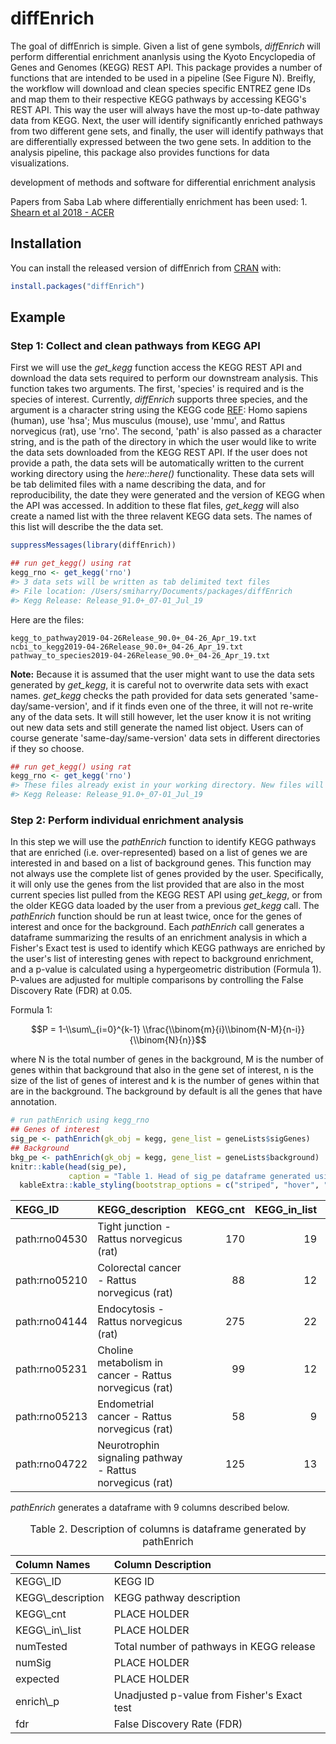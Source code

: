 
<!-- README.md is generated from README.Rmd. Please edit that file -->
diffEnrich
==========

The goal of diffEnrich is simple. Given a list of gene symbols, *diffEnrich* will perform differential enrichment ananlysis using the Kyoto Encyclopedia of Genes and Genomes (KEGG) REST API. This package provides a number of functions that are intended to be used in a pipeline (See Figure N). Breifly, the workflow will download and clean species specific ENTREZ gene IDs and map them to their respective KEGG pathways by accessing KEGG's REST API. This way the user will always have the most up-to-date pathway data from KEGG. Next, the user will identify significantly enriched pathways from two different gene sets, and finally, the user will identify pathways that are differentially expressed between the two gene sets. In addition to the analysis pipeline, this package also provides functions for data visualizations.

development of methods and software for differential enrichment analysis

Papers from Saba Lab where differentially enrichment has been used: 1. [Shearn et al 2018 - ACER](https://onlinelibrary.wiley.com/doi/full/10.1111/acer.13766)

Installation
------------

You can install the released version of diffEnrich from [CRAN](https://CRAN.R-project.org) with:

``` r
install.packages("diffEnrich")
```

Example
-------

### Step 1: Collect and clean pathways from KEGG API

First we will use the *get\_kegg* function access the KEGG REST API and download the data sets required to perform our downstream analysis. This function takes two arguments. The first, 'species' is required and is the species of interest. Currently, *diffEnrich* supports three species, and the argument is a character string using the KEGG code [REF](https://www.pnas.org/content/suppl/2008/09/11/0806162105.DCSupplemental/ST1_PDF.pdf): Homo sapiens (human), use 'hsa'; Mus musculus (mouse), use 'mmu', and Rattus norvegicus (rat), use 'rno'. The second, 'path' is also passed as a character string, and is the path of the directory in which the user would like to write the data sets downloaded from the KEGG REST API. If the user does not provide a path, the data sets will be automatically written to the current working directory using the *here::here()* functionality. These data sets will be tab delimited files with a name describing the data, and for reproducibility, the date they were generated and the version of KEGG when the API was accessed. In addition to these flat files, *get\_kegg* will also create a named list with the three relavent KEGG data sets. The names of this list will describe the the data set.

``` r
suppressMessages(library(diffEnrich))

## run get_kegg() using rat
kegg_rno <- get_kegg('rno')
#> 3 data sets will be written as tab delimited text files
#> File location: /Users/smiharry/Documents/packages/diffEnrich
#> Kegg Release: Release_91.0+_07-01_Jul_19
```

Here are the files:

    kegg_to_pathway2019-04-26Release_90.0+_04-26_Apr_19.txt
    ncbi_to_kegg2019-04-26Release_90.0+_04-26_Apr_19.txt
    pathway_to_species2019-04-26Release_90.0+_04-26_Apr_19.txt

**Note:** Because it is assumed that the user might want to use the data sets generated by *get\_kegg*, it is careful not to overwrite data sets with exact names. *get\_kegg* checks the path provided for data sets generated 'same-day/same-version', and if it finds even one of the three, it will not re-write any of the data sets. It will still however, let the user know it is not writing out new data sets and still generate the named list object. Users can of course generate 'same-day/same-version' data sets in different directories if they so choose.

``` r
## run get_kegg() using rat
kegg_rno <- get_kegg('rno')
#> These files already exist in your working directory. New files will not be generated.
#> Kegg Release: Release_91.0+_07-01_Jul_19
```

### Step 2: Perform individual enrichment analysis

In this step we will use the *pathEnrich* function to identify KEGG pathways that are enriched (i.e. over-represented) based on a list of genes we are interested in and based on a list of background genes. This function may not always use the complete list of genes provided by the user. Specifically, it will only use the genes from the list provided that are also in the most current species list pulled from the KEGG REST API using *get\_kegg*, or from the older KEGG data loaded by the user from a previous *get\_kegg* call. The *pathEnrich* function should be run at least twice, once for the genes of interest and once for the background. Each *pathEnrich* call generates a dataframe summarizing the results of an enrichment analysis in which a Fisher's Exact test is used to identify which KEGG pathways are enriched by the user's list of interesting genes with repect to background enrichment, and a p-value is calculated using a hypergeometric distribution (Formula 1). P-values are adjusted for multiple comparisons by controlling the False Discovery Rate (FDR) at 0.05.

Formula 1:

$$P = 1-\\sum\_{i=0}^{k-1} \\frac{\\binom{m}{i}\\binom{N-M}{n-i}}{\\binom{N}{n}}$$

where N is the total number of genes in the background, M is the number of genes within that background that also in the gene set of interest, n is the size of the list of genes of interest and k is the number of genes within that are in the background. The background by default is all the genes that have annotation.

``` r
# run pathEnrich using kegg_rno
## Genes of interest
sig_pe <- pathEnrich(gk_obj = kegg, gene_list = geneLists$sigGenes)
## Background
bkg_pe <- pathEnrich(gk_obj = kegg, gene_list = geneLists$background)
knitr::kable(head(sig_pe),
             caption = "Table 1. Head of sig_pe dataframe generated using pathEnrich", row.names = FALSE) %>%
  kableExtra::kable_styling(bootstrap_options = c("striped", "hover", "condensed"), full_width = T)
```

| KEGG\_ID      | KEGG\_description                                        |  KEGG\_cnt|  KEGG\_in\_list|  numTested|  numSig|  expected|  enrich\_p|        fdr|
|:--------------|:---------------------------------------------------------|----------:|---------------:|----------:|-------:|---------:|----------:|----------:|
| path:rno04530 | Tight junction - Rattus norvegicus (rat)                 |        170|              19|       8834|     293|  5.638442|  0.0000025|  0.0008089|
| path:rno05210 | Colorectal cancer - Rattus norvegicus (rat)              |         88|              12|       8834|     293|  2.918723|  0.0000277|  0.0045087|
| path:rno04144 | Endocytosis - Rattus norvegicus (rat)                    |        275|              22|       8834|     293|  9.121010|  0.0000739|  0.0067965|
| path:rno05231 | Choline metabolism in cancer - Rattus norvegicus (rat)   |         99|              12|       8834|     293|  3.283564|  0.0000892|  0.0067965|
| path:rno05213 | Endometrial cancer - Rattus norvegicus (rat)             |         58|               9|       8834|     293|  1.923704|  0.0001042|  0.0067965|
| path:rno04722 | Neurotrophin signaling pathway - Rattus norvegicus (rat) |        125|              13|       8834|     293|  4.145913|  0.0002152|  0.0116927|

*pathEnrich* generates a dataframe with 9 columns described below.

<table class="table table-striped table-hover table-condensed" style="width: auto !important; margin-left: auto; margin-right: auto;">
<caption>
Table 2. Description of columns is dataframe generated by pathEnrich
</caption>
<thead>
<tr>
<th style="text-align:left;">
Column Names
</th>
<th style="text-align:left;">
Column Description
</th>
</tr>
</thead>
<tbody>
<tr>
<td style="text-align:left;">
KEGG\_ID
</td>
<td style="text-align:left;">
KEGG ID
</td>
</tr>
<tr>
<td style="text-align:left;">
KEGG\_description
</td>
<td style="text-align:left;">
KEGG pathway description
</td>
</tr>
<tr>
<td style="text-align:left;">
KEGG\_cnt
</td>
<td style="text-align:left;">
PLACE HOLDER
</td>
</tr>
<tr>
<td style="text-align:left;">
KEGG\_in\_list
</td>
<td style="text-align:left;">
PLACE HOLDER
</td>
</tr>
<tr>
<td style="text-align:left;">
numTested
</td>
<td style="text-align:left;">
Total number of pathways in KEGG release
</td>
</tr>
<tr>
<td style="text-align:left;">
numSig
</td>
<td style="text-align:left;">
PLACE HOLDER
</td>
</tr>
<tr>
<td style="text-align:left;">
expected
</td>
<td style="text-align:left;">
PLACE HOLDER
</td>
</tr>
<tr>
<td style="text-align:left;">
enrich\_p
</td>
<td style="text-align:left;">
Unadjusted p-value from Fisher's Exact test
</td>
</tr>
<tr>
<td style="text-align:left;">
fdr
</td>
<td style="text-align:left;">
False Discovery Rate (FDR)
</td>
</tr>
</tbody>
</table>
